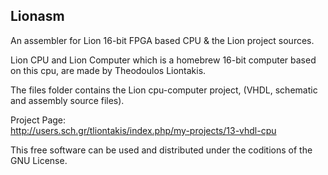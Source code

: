 Lionasm
-------

An assembler for Lion 16-bit FPGA based CPU & the Lion project sources.

Lion CPU and Lion Computer which is a homebrew 16-bit computer based on this cpu, are made by Theodoulos Liontakis.

The files folder contains the Lion cpu-computer project, (VHDL, schematic and assembly source files). 

Project Page:  
http://users.sch.gr/tliontakis/index.php/my-projects/13-vhdl-cpu

This free software can be used and distributed under the coditions of the GNU License.
